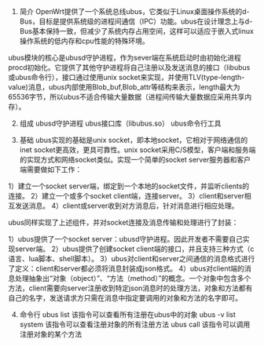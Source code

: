 1. 简介
OpenWrt提供了一个系统总线ubus，它类似于Linux桌面操作系统的d-Bus，目标是提供系统级的进程间通信（IPC）功能。ubus在设计理念上与d-Bus基本保持一致，但减少了系统内存占用空间，这样可以适应于嵌入式linux操作系统的低内存和cpu性能的特殊环境。

ubus模块的核心是ubusd守护进程，作为sever端在系统启动时由初始化进程procd初始化。它提供了其他守护进程将自己注册以及发送消息的接口（libubus或ubus命令行），接口通过使用unix socket来实现，并使用TLV(type-length-value)消息，ubus内部使用Blob_buf,Blob_attr等结构来表示，length最大为65536字节，所以ubus不适合传输大量数据（进程间传输大量数据应采用共享内存）。

2. 组成
ubusd守护进程
ubus接口库（libubus.so）
ubus命令行工具

3. 基础
ubus实现的基础是unix socket，即本地socket，它相对于网络通信的inet socket更高效，更具可靠性。unix socket采用C/S模型，客户端和服务端的实现方式和网络socket类似。实现一个简单的socket server服务器和客户端需要做如下工作：

1）建立一个socket server端，绑定到一个本地的socket文件，并监听clients的连接。
2）建立一个或多个socket client端，连接server。
3）client和server相互发送消息。
4）client或server收到对方消息后，针对消息进行相应处理。

ubus同样实现了上述组件，并对socket连接及消息传输和处理进行了封装：

1）ubus提供了一个socket server：ubusd守护进程。因此开发者不需要自己实现server端。
2）ubus提供了创建socket client端的接口，并且支持三种方式（c语言、lua脚本、shell脚本）。
3）ubus对client和server之间通信的消息格式进行了定义：client和server都必须将消息封装成json格式。
4）ubus对client端的消息处理抽象出“对象（object）”、“方法（method）”的概念。一个对象中包含多个方法，client需要向server注册收到特定json消息时的处理方法，对象和方法都有自己的名字，发送请求方只需在消息中指定要调用的对象和方法的名字即可。

4. 命令行
ubus list 该指令可以查看所有注册在ubus中的对象
ubus -v list system 该指令可以查看注册对象的所有注册方法
ubus call 该指令可以调用注册对象的某个方法
